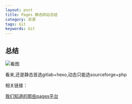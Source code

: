 ```yaml
---
layout: post
title: Pages 静态网站总结
category: 资源
tags: Git
keywords: Git
---
```


## 总结

![看图](http://pic.yupoo.com/bztd/812bf465/medium.jpg)

看来,还是静态首选gitlab+hexo,动态只能选sourceforge+php

相关链接：

[我们知道的那些pages平台](http://www.figotan.org/2016/04/06/how-to-choose-vcs-as-your-static-website-pages/)
